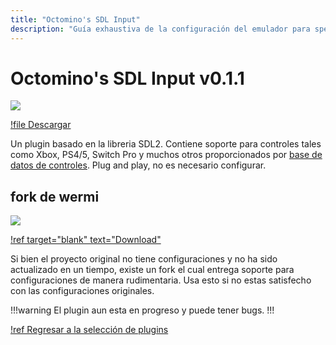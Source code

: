 ```yaml
---
title: "Octomino's SDL Input"
description: "Guía exhaustiva de la configuración del emulador para speedruns de Super Mario 64" 
---
```


# Octomino's SDL Input v0.1.1

![](./img/octomino.png)

[!file Descargar](https://github.com/clickdevin/octomino-sdl-input/releases/download/v0.1.1/octomino-sdl-input-0.1.1.zip)

Un plugin basado en la libreria SDL2. Contiene soporte para controles tales como Xbox, PS4/5, Switch Pro y muchos otros proporcionados por [base de datos de controles](https://github.com/gabomdq/SDL_GameControllerDB). Plug and play, no es necesario configurar.

## fork de wermi

![](./img/octomino_wermi.png)

[!ref target="blank" text="Download"](https://github.com/wermipls/octomino-sdl-input/releases)

Si bien el proyecto original no tiene configuraciones y no ha sido actualizado en un tiempo, existe un fork el cual entrega soporte para configuraciones de manera rudimentaria. Usa esto si no estas satisfecho con las configuraciones originales.

!!!warning
El plugin aun esta en progreso y puede tener bugs.
!!!

[!ref Regresar a la selección de plugins](plugin_setup.md#selección-de-plugins)
